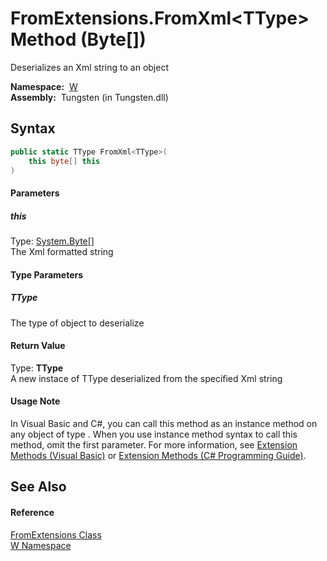 FromExtensions.FromXml&lt;TType> Method (Byte[])
================================================
  Deserializes an Xml string to an object

  **Namespace:**  [W][1]  
  **Assembly:**  Tungsten (in Tungsten.dll)

Syntax
------

```csharp
public static TType FromXml<TType>(
	this byte[] this
)

```

#### Parameters

##### *this*
Type: [System.Byte][2][]  
The Xml formatted string

#### Type Parameters

##### *TType*
The type of object to deserialize

#### Return Value
Type: **TType**  
A new instace of TType deserialized from the specified Xml string
#### Usage Note
In Visual Basic and C#, you can call this method as an instance method on any object of type . When you use instance method syntax to call this method, omit the first parameter. For more information, see [Extension Methods (Visual Basic)][3] or [Extension Methods (C# Programming Guide)][4].

See Also
--------

#### Reference
[FromExtensions Class][5]  
[W Namespace][1]  

[1]: ../README.md
[2]: http://msdn.microsoft.com/en-us/library/yyb1w04y
[3]: http://msdn.microsoft.com/en-us/library/bb384936.aspx
[4]: http://msdn.microsoft.com/en-us/library/bb383977.aspx
[5]: README.md
[6]: ../../_icons/Help.png